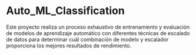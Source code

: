 # Auto_ML_Classification
Este proyecto realiza un proceso exhaustivo de entrenamiento y evaluación de modelos de aprendizaje automático con diferentes técnicas de escalado de datos para determinar cuál combinación de modelo y escalador proporciona los mejores resultados de rendimiento.
